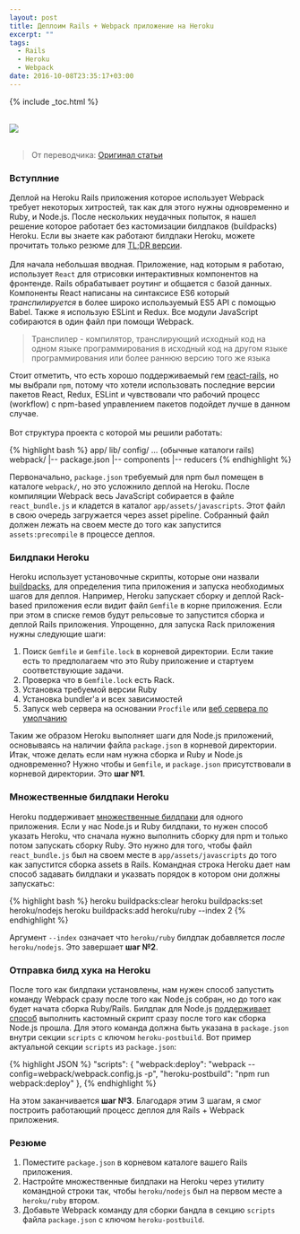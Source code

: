 ```yaml
---
layout: post
title: Деплоим Rails + Webpack приложение на Heroku
excerpt: ""
tags:
  - Rails
  - Heroku
  - Webpack
date: 2016-10-08T23:35:17+03:00
---
```


{% include _toc.html %}

<br>
<img src="https://farm6.staticflickr.com/5711/29580740974_9ddf4c9f93_o.png">
<br>
<br>

> От переводчика: <a href="http://crypt.codemancers.com/posts/2016-03-18-rails-webpack-heroku/" target="_blank">Оригинал статьи</a>

### Вступлние

Деплой на Heroku Rails приложения которое использует Webpack требует некоторых хитростей, так как для этого нужны одновременно и Ruby, и Node.js. После нескольких неудачных попыток, я нашел решение которое работает без кастомизации билдпаков (buildpacks) Heroku. Если вы знаете как работают билдпаки Heroku, можете прочитать только резюме для [TL;DR версии](#section-1).
<br>
<br>
Для начала небольшая вводная. Приложение, над которым я работаю, использует `React` для отрисовки интерактивных компонентов на фронтенде. Rails обрабатывает роутинг и общается с базой данных. Компоненты React написаны на синтаксисе ES6 который *транспилируется* в более широко используемый ES5 API с помощью Babel. Также я использую ESLint и Redux. Все модули JavaScript собираются в один файл при помощи Webpack.

> Транспилер -  компилятор, транслирующий исходный код на одном языке программирования в исходный код на другом языке программирования или более раннюю версию того же языка

Стоит отметить, что есть хорошо поддерживаемый гем <a href="https://github.com/reactjs/react-rails" target="_blank">react-rails</a>, но мы выбрали `npm`, потому что хотели использовать последние версии пакетов React, Redux, ESLint и чувствовали что рабочий процесс (workflow) с npm-based управлением пакетов подойдет лучше в данном случае.
<br>
<br>
Вот структура проекта с которой мы решили работать:

{% highlight bash %}
app/
lib/
config/
... (обычные каталоги rails)
webpack/
  |-- package.json
  |-- components
  |-- reducers
{% endhighlight %}

Первоначально, `package.json` требуемый для npm был помещен в каталоге `webpack/`, но это усложнило деплой на Heroku. После компиляции Webpack весь JavaScript собирается в файле `react_bundle.js` и кладется в каталог `app/assets/javascripts`. Этот файл в свою очередь загружается через asset pipeline. Собранный файл должен лежать на своем месте до того как запустится `assets:precompile` в процессе деплоя.

### Билдпаки Heroku

Heroku использует установочные скрипты, которые они назвали <a href="https://devcenter.heroku.com/articles/buildpacks" target="_blank">buildpacks</a>, для определения типа приложения и запуска необходимых шагов для деплоя. Например, Heroku запускает сборку и деплой Rack-based приложения если видит файл `Gemfile` в корне приложения. Если при этом в списке гемов будут рельсовые то запустится сборка и деплой Rails приложения. Упрощенно, для запуска Rack приложения нужны следующие шаги:

1. Поиск `Gemfile` и `Gemfile.lock` в корневой директории. Если такие есть то предполагаем что это Ruby приложение и стартуем соответствующие задачи.
2. Проверка что в `Gemfile.lock` есть Rack.
3. Установка требуемой версии Ruby
4. Установка bundler'а и всех зависимостей
5. Запуск web сервера на основании `Procfile` или <a href="https://github.com/heroku/heroku-buildpack-ruby/blob/v146/lib/language_pack/rack.rb#L27" target="_blank">веб сервера по умолчанию</a>

Таким же образом Heroku выполняет шаги для Node.js приложений, основываясь на наличии файла `package.json` в корневой директории. Итак, чтоже делать если нам нужна сборка и Ruby и Node.js одновременно? Нужно чтобы и `Gemfile`, и `package.json` присутствовали в корневой директории. Это **шаг №1**.

### Множественные билдпаки Heroku

Heroku поддерживает <a href="https://devcenter.heroku.com/articles/using-multiple-buildpacks-for-an-app" target="_blank">множественные билдпаки</a> для одного приложения. Если у нас Node.js и Ruby билдпаки, то нужен способ указать Heroku, что сначала нужно выполнить сборку для npm и только потом запускать сборку Ruby. Это нужно для того, чтобы файл `react_bundle.js` был на своем месте в `app/assets/javascripts` до того как запустится сборка assets в Rails. Командная строка Heroku дает нам способ задавать билдпаки и указвать порядок в котором они должны запускатьс:

{% highlight bash %}
heroku buildpacks:clear
heroku buildpacks:set heroku/nodejs
heroku buildpacks:add heroku/ruby --index 2
{% endhighlight %}

Аргумент `--index` означает что `heroku/ruby` билдпак добавляется *после* `heroku/nodejs`. Это завершает **шаг №2**.

### Отправка билд хука на Heroku

После того как билдпаки установлены, нам нужен способ запустить команду Webpack сразу после того как Node.js собран, но до того как будет начата сборка Ruby/Rails. Билдпак для Node.js <a href="https://devcenter.heroku.com/articles/nodejs-support#customizing-the-build-process" target="_blank">поддерживает способ</a> выполнить кастомный скрипт сразу после того как сборка Node.js прошла. Для этого команда должна быть указана в `package.json` внутри секции `scripts` c ключом `heroku-postbuild`. Вот пример актуальной секции `scripts` из `package.json`:

{% highlight JSON %}
"scripts": {
  "webpack:deploy": "webpack --config=webpack/webpack.config.js -p",
  "heroku-postbuild": "npm run webpack:deploy"
},
{% endhighlight %}

На этом заканчивается **шаг №3**. Благодаря этим 3 шагам, я смог построить работающий процесс деплоя для Rails + Webpack приложения.

### Резюме

1. Поместите `package.json` в корневом каталоге вашего Rails приложения.
2. Настройте множественные билдпаки на Heroku через утилиту командной строки так, чтобы `heroku/nodejs` был на первом месте а `heroku/ruby` втором.
3. Добавьте Webpack команду для сборки бандла в секцию `scripts` файла `package.json` с ключом `heroku-postbuild`.



